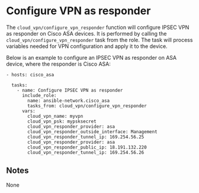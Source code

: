 # Configure VPN as responder
The `cloud_vpn/configure_vpn_responder` function will configure IPSEC VPN as responder
on Cisco ASA devices.
It is performed by calling the `cloud_vpn/configure_vpn_responder` task from the role.
The task will process variables needed for VPN configuration and apply it to the device.

Below is an example to configure an IPSEC VPN as responder on ASA device, where
the responder is Cisco ASA:

```
- hosts: cisco_asa

  tasks:
    - name: Configure IPSEC VPN as responder
      include_role:
        name: ansible-network.cisco_asa
        tasks_from: cloud_vpn/configure_vpn_responder
      vars:
        cloud_vpn_name: myvpn
        cloud_vpn_psk: mypsksecret
        cloud_vpn_responder_provider: asa
        cloud_vpn_responder_outside_interface: Management
        cloud_vpn_responder_tunnel_ip: 169.254.56.25
        cloud_vpn_responder_provider: asa
        cloud_vpn_responder_public_ip: 18.191.132.220
        cloud_vpn_responder_tunnel_ip: 169.254.56.26
```

## Notes
None
